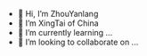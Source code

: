 - 👋 Hi, I’m ZhouYanlang
- 👀 I’m XingTai of China
- 🌱 I’m currently learning ...
- 💞️ I’m looking to collaborate on ...


<!---
XiaoTigerKeke/XiaoTigerKeke is a ✨ special ✨ repository because its `README.md` (this file) appears on your GitHub profile.
You can click the Preview link to take a look at your changes.
--->
